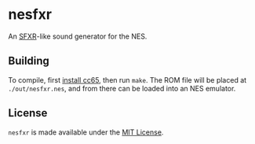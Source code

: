 # nesfxr

An [SFXR](https://www.drpetter.se/project_sfxr.html)-like sound generator for
the NES.

## Building

To compile, first
[install cc65](https://wiki.nesdev.org/w/index.php/Installing_CC65), then run
`make`.  The ROM file will be placed at `./out/nesfxr.nes`, and from there can
be loaded into an NES emulator.

## License

`nesfxr` is made available under the
[MIT License](http://spdx.org/licenses/MIT.html).
